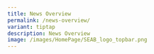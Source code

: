 ```yaml
---
title: News Overview
permalink: /news-overview/
variant: tiptap
description: News Overview
image: /images/HomePage/SEAB_logo_topbar.png
---
```

